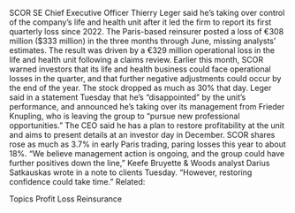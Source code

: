SCOR SE Chief Executive Officer Thierry Leger said he’s taking over control of the company’s life and health unit after it led the firm to report its first quarterly loss since 2022.
The Paris-based reinsurer posted a loss of €308 million ($333 million) in the three months through June, missing analysts’ estimates. The result was driven by a €329 million operational loss in the life and health unit following a claims review.
Earlier this month, SCOR warned investors that its life and health business could face operational losses in the quarter, and that further negative adjustments could occur by the end of the year. The stock dropped as much as 30% that day.
Leger said in a statement Tuesday that he’s “disappointed” by the unit’s performance, and announced he’s taking over its management from Frieder Knupling, who is leaving the group to “pursue new professional opportunities.”
The CEO said he has a plan to restore profitability at the unit and aims to present details at an investor day in December.
SCOR shares rose as much as 3.7% in early Paris trading, paring losses this year to about 18%.
“We believe management action is ongoing, and the group could have further positives down the line,” Keefe Bruyette & Woods analyst Darius Satkauskas wrote in a note to clients Tuesday. “However, restoring confidence could take time.”
Related:

Topics
Profit Loss
Reinsurance

